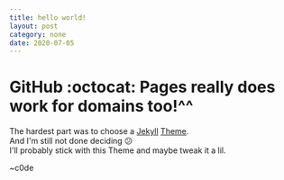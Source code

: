 ```yaml
---
title: hello world!
layout: post
category: none
date: 2020-07-05
---
```


# GitHub :octocat: Pages really does work for domains too!^^
The hardest part was to choose a [Jekyll](https://jekyllrb.com/) [Theme](https://github.com/akiritsu/pRoJEct-NeGYa).  
And I'm still not done deciding :confused:  
I'll probably stick with this Theme and maybe tweak it a lil.

~c0de